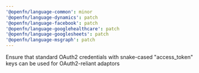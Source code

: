 ```yaml
---
'@openfn/language-common': minor
'@openfn/language-dynamics': patch
'@openfn/language-facebook': patch
'@openfn/language-googlehealthcare': patch
'@openfn/language-googlesheets': patch
'@openfn/language-msgraph': patch
---
```


Ensure that standard OAuth2 credentials with snake-cased "access_token" keys can
be used for OAuth2-reliant adaptors
